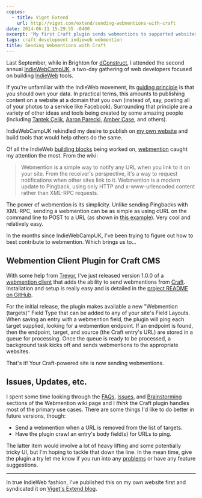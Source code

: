 ```yaml
---
copies:
  - title: Viget Extend
    url: http://viget.com/extend/sending-webmentions-with-craft
date: 2014-06-11 15:29:55 -0400
excerpt: 'My first Craft plugin sends webmentions to supported websites.'
tags: craft development indieweb webmention
title: Sending Webmentions with Craft
---
```


Last September, while in Brighton for [dConstruct](http://2013.dconstruct.org/), I attended the second annual [IndieWebCampUK](http://indiewebcamp.com/2013/UK), a two-day gathering of web developers focused on building [IndieWeb](http://indiewebcamp.com/) tools.

If you're unfamiliar with the IndieWeb movement, its [guiding principle](http://indiewebcamp.com/Principles) is that you should own your data. In practical terms, this amounts to publishing content on a website at a domain that you own (instead of, say, posting all of your photos to a service like Facebook). Surrounding that principle are a variety of other ideas and tools being created by some amazing people (including [Tantek Çelik](http://tantek.com/), [Aaron Parecki](http://aaronparecki.com/), [Amber Case](http://caseorganic.com/), and others).

IndieWebCampUK rekindled my desire to publish on [my own website](http://sixtwothree.org/) and build tools that would help others do the same.

Of all the IndieWeb [building blocks](http://indiewebcamp.com/building-blocks) being worked on, [webmention](http://indiewebcamp.com/webmention) caught my attention the most. From the wiki:

> Webmention is a simple way to notify any URL when you link to it on your site. From the receiver's perspective, it's a way to request notifications when other sites link to it. Webmention is a modern update to Pingback, using only HTTP and x-www-urlencoded content rather than XML-RPC requests.

The power of webmention is its simplicity. Unlike sending Pingbacks with XML-RPC, sending a webmention can be as simple as using cURL on the command line to POST to a URL (as shown in [this example](http://indiewebcamp.com/webmention#How_to_Test_Webmentions)). Very cool and relatively easy.

In the months since IndieWebCampUK, I've been trying to figure out how to best contribute to webmention. Which brings us to…

## Webmention Client Plugin for Craft CMS

With some help from [Trevor](http://trevordavis.net/), I've just released version 1.0.0 of a [webmention client](https://github.com/jgarber623/craft-webmention-client) that adds the ability to send webmentions from [Craft](http://buildwithcraft.com/). Installation and setup is really easy and is detailed in the [project README on GitHub](https://github.com/jgarber623/craft-webmention-client/blob/master/README.md).

For the initial release, the plugin makes available a new "Webmention (targets)" Field Type that can be added to any of your site's Field Layouts. When saving an entry with a webmention field, the plugin will ping each target supplied, looking for a webmention endpoint. If an endpoint is found, then the endpoint, target, and source (the Craft entry's URL) are stored in a queue for processing. Once the queue is ready to be processed, a background task kicks off and sends webmentions to the appropriate websites.

That's it! Your Craft-powered site is now sending webmentions.

## Issues, Updates, etc.

I spent some time looking through the [FAQs](http://indiewebcamp.com/webmention#FAQ), [Issues](http://indiewebcamp.com/webmention#Issues), and [Brainstorming](http://indiewebcamp.com/webmention#Brainstorming) sections of the Webmention wiki page and I _think_ the Craft plugin handles most of the primary use cases. There are some things I'd like to do better in future versions, though:

- Send a webmention when a URL is removed from the list of targets.
- Have the plugin crawl an entry's body field(s) for URLs to ping.

The latter item would involve a lot of heavy lifting and some potentially tricky UI, but I'm hoping to tackle that down the line. In the mean time, give the plugin a try let me know if you run into any [problems](https://github.com/jgarber623/craft-webmention-client/issues) or have any feature suggestions.

---

In true IndieWeb fashion, I've published this on my own website first and syndicated it on [Viget's Extend blog](http://viget.com/extend/sending-webmentions-with-craft).